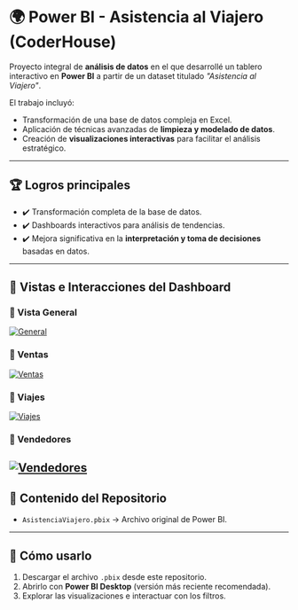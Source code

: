 # 🌍 Power BI - Asistencia al Viajero (CoderHouse)

Proyecto integral de **análisis de datos** en el que desarrollé un tablero interactivo en **Power BI** a partir de un dataset titulado *"Asistencia al Viajero"*.  

El trabajo incluyó:  
- Transformación de una base de datos compleja en Excel.  
- Aplicación de técnicas avanzadas de **limpieza y modelado de datos**.  
- Creación de **visualizaciones interactivas** para facilitar el análisis estratégico.  

---

## 🏆 Logros principales
- ✔️ Transformación completa de la base de datos.  
- ✔️ Dashboards interactivos para análisis de tendencias.  
- ✔️ Mejora significativa en la **interpretación y toma de decisiones** basadas en datos.  

---

## 🎥 Vistas e Interacciones del Dashboard

### 🔹 Vista General
<a href='https://postimg.cc/HVtBFJvQ' target='_blank'><img src='https://i.postimg.cc/HVtBFJvQ/General.gif' border='0' alt='General'/></a>

### 🔹 Ventas
<a href='https://postimg.cc/bDDqBfzt' target='_blank'><img src='https://i.postimg.cc/bDDqBfzt/Ventas.gif' border='0' alt='Ventas'/></a>

### 🔹 Viajes
<a href='https://postimg.cc/YjRdsGsQ' target='_blank'><img src='https://i.postimg.cc/YjRdsGsQ/Viajes.gif' border='0' alt='Viajes'/></a>

### 🔹 Vendedores
<a href='https://postimg.cc/CBVcWj0s' target='_blank'><img src='https://i.postimg.cc/CBVcWj0s/Vendedores.png' border='0' alt='Vendedores'/></a>
---

## 📂 Contenido del Repositorio
- `AsistenciaViajero.pbix` → Archivo original de Power BI. 
---

## 🚀 Cómo usarlo
1. Descargar el archivo `.pbix` desde este repositorio.  
2. Abrirlo con **Power BI Desktop** (versión más reciente recomendada).  
3. Explorar las visualizaciones e interactuar con los filtros.  
